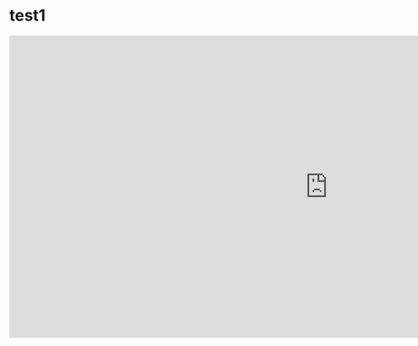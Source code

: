 # test1


<iframe title="group4_dashboard grand final" width="1140" height="541.25" src="https://app.powerbi.com/reportEmbed?reportId=e69f919c-678e-432b-9ff1-b0bfb32a1448&autoAuth=true&ctid=aa98e47e-73a3-496b-a644-dc5af9f6f0b1" frameborder="0" allowFullScreen="true"></iframe>
